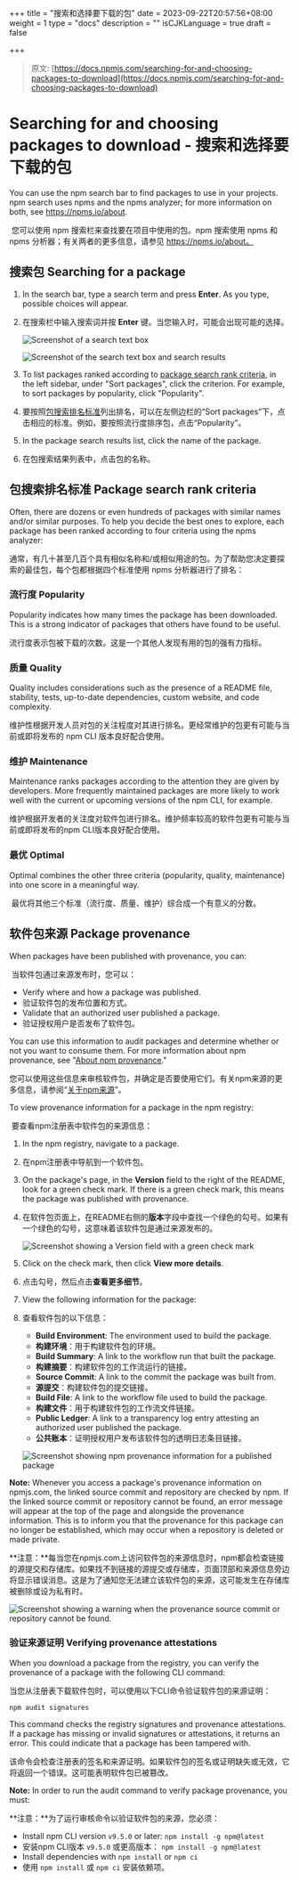 +++
title = "搜索和选择要下载的包"
date = 2023-09-22T20:57:56+08:00
weight = 1
type = "docs"
description = ""
isCJKLanguage = true
draft = false

+++

> 原文: [https://docs.npmjs.com/searching-for-and-choosing-packages-to-download](https://docs.npmjs.com/searching-for-and-choosing-packages-to-download)

# Searching for and choosing packages to download - 搜索和选择要下载的包

You can use the npm search bar to find packages to use in your projects. npm search uses npms and the npms analyzer; for more information on both, see https://npms.io/about.

​	您可以使用 npm 搜索栏来查找要在项目中使用的包。npm 搜索使用 npms 和 npms 分析器；有关两者的更多信息，请参见 https://npms.io/about。

## 搜索包 Searching for a package

1. In the search bar, type a search term and press **Enter**. As you type, possible choices will appear.

2. 在搜索栏中输入搜索词并按 **Enter** 键。当您输入时，可能会出现可能的选择。

   ![Screenshot of a search text box](Searchingforandchoosingpackagestodownload_img/search-qr.png)

   ![Screenshot of the search text box and search results](Searchingforandchoosingpackagestodownload_img/search-qr-results.png)

3. To list packages ranked according to [package search rank criteria](#package-search-rank-criteria), in the left sidebar, under "Sort packages", click the criterion. For example, to sort packages by popularity, click "Popularity".

4. 要按照[包搜索排名标准](#包搜索排名标准)列出排名，可以在左侧边栏的“Sort packages”下，点击相应的标准。例如，要按照流行度排序包，点击“Popularity”。

5. In the package search results list, click the name of the package.

6. 在包搜索结果列表中，点击包的名称。

## 包搜索排名标准 Package search rank criteria

Often, there are dozens or even hundreds of packages with similar names and/or similar purposes. To help you decide the best ones to explore, each package has been ranked according to four criteria using the npms analyzer:

​	通常，有几十甚至几百个具有相似名称和/或相似用途的包。为了帮助您决定要探索的最佳包，每个包都根据四个标准使用 npms 分析器进行了排名：

### 流行度 Popularity

Popularity indicates how many times the package has been downloaded. This is a strong indicator of packages that others have found to be useful.

​	流行度表示包被下载的次数。这是一个其他人发现有用的包的强有力指标。

### 质量 Quality

Quality includes considerations such as the presence of a README file, stability, tests, up-to-date dependencies, custom website, and code complexity.

​	维护性根据开发人员对包的关注程度对其进行排名。更经常维护的包更有可能与当前或即将发布的 npm CLI 版本良好配合使用。

### 维护 Maintenance

Maintenance ranks packages according to the attention they are given by developers. More frequently maintained packages are more likely to work well with the current or upcoming versions of the npm CLI, for example.

​	维护根据开发者的关注度对软件包进行排名。维护频率较高的软件包更有可能与当前或即将发布的npm CLI版本良好配合使用。

### 最优 Optimal

Optimal combines the other three criteria (popularity, quality, maintenance) into one score in a meaningful way.

​	最优将其他三个标准（流行度、质量、维护）综合成一个有意义的分数。

## 软件包来源 Package provenance

When packages have been published with provenance, you can:

​	当软件包通过来源发布时，您可以：

- Verify where and how a package was published.
- 验证软件包的发布位置和方式。
- Validate that an authorized user published a package.
- 验证授权用户是否发布了软件包。

You can use this information to audit packages and determine whether or not you want to consume them. For more information about npm provenance, see "[About npm provenance](https://docs.npmjs.com/generating-provenance-statements#about-npm-provenance)."

​	您可以使用这些信息来审核软件包，并确定是否要使用它们。有关npm来源的更多信息，请参阅“[关于npm来源](https://docs.npmjs.com/generating-provenance-statements#about-npm-provenance)”。

To view provenance information for a package in the npm registry:

​	要查看npm注册表中软件包的来源信息：

1. In the npm registry, navigate to a package.

2. 在npm注册表中导航到一个软件包。

3. On the package's page, in the **Version** field to the right of the README, look for a green check mark. If there is a green check mark, this means the package was published with provenance.

4. 在软件包页面上，在README右侧的**版本**字段中查找一个绿色的勾号。如果有一个绿色的勾号，这意味着该软件包是通过来源发布的。

   ![Screenshot showing a Version field with a green check mark](Searchingforandchoosingpackagestodownload_img/npm-provenance-check-mark.png)

5. Click on the check mark, then click **View more details**.

6. 点击勾号，然后点击**查看更多细节**。

7. View the following information for the package:

8. 查看软件包的以下信息：

   - **Build Environment**: The environment used to build the package.
   - **构建环境**：用于构建软件包的环境。
   - **Build Summary**: A link to the workflow run that built the package.
   - **构建摘要**：构建软件包的工作流运行的链接。
   - **Source Commit**: A link to the commit the package was built from.
   - **源提交**：构建软件包的提交链接。
   - **Build File**: A link to the workflow file used to build the package.
   - **构建文件**：用于构建软件包的工作流文件链接。
   - **Public Ledger**: A link to a transparency log entry attesting an authorized user published the package.
   - **公共账本**：证明授权用户发布该软件包的透明日志条目链接。

   ![Screenshot showing npm provenance information for a published package](Searchingforandchoosingpackagestodownload_img/npm-provenance.png)

**Note:** Whenever you access a package's provenance information on npmjs.com, the linked source commit and repository are checked by npm. If the linked source commit or repository cannot be found, an error message will appear at the top of the page and alongside the provenance information. This is to inform you that the provenance for this package can no longer be established, which may occur when a repository is deleted or made private.

**注意：**每当您在npmjs.com上访问软件包的来源信息时，npm都会检查链接的源提交和存储库。如果找不到链接的源提交或存储库，页面顶部和来源信息旁边将显示错误消息。这是为了通知您无法建立该软件包的来源，这可能发生在存储库被删除或设为私有时。

![Screenshot showing a warning when the provenance source commit or repository cannot be found.](Searchingforandchoosingpackagestodownload_img/npm-provenance-unreachable-source-commit@2x.png)

### 验证来源证明 Verifying provenance attestations

When you download a package from the registry, you can verify the provenance of a package with the following CLI command:

​	当您从注册表下载软件包时，可以使用以下CLI命令验证软件包的来源证明：

```
npm audit signatures
```

This command checks the registry signatures and provenance attestations. If a package has missing or invalid signatures or attestations, it returns an error. This could indicate that a package has been tampered with.

​	该命令会检查注册表的签名和来源证明。如果软件包的签名或证明缺失或无效，它将返回一个错误。这可能表明软件包已被篡改。

**Note:** In order to run the audit command to verify package provenance, you must:

**注意：**为了运行审核命令以验证软件包的来源，您必须：

- Install npm CLI version `v9.5.0` or later: `npm install -g npm@latest`
- 安装npm CLI版本 `v9.5.0` 或更高版本： `npm install -g npm@latest` 
- Install dependencies with `npm install` or `npm ci`
- 使用 `npm install` 或 `npm ci` 安装依赖项。
